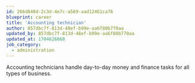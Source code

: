 ```yaml
---
id: 266d840d-2c3d-4e7c-a569-aad12461ca76
blueprint: career
title: 'Accounting technician'
author: 857dbc7f-813d-48ef-b99e-aa6f80b770aa
updated_by: 857dbc7f-813d-48ef-b99e-aa6f80b770aa
updated_at: 1704626868
job_category:
  - administration
---
```

Accounting technicians handle day-to-day money and finance tasks for all types of business.